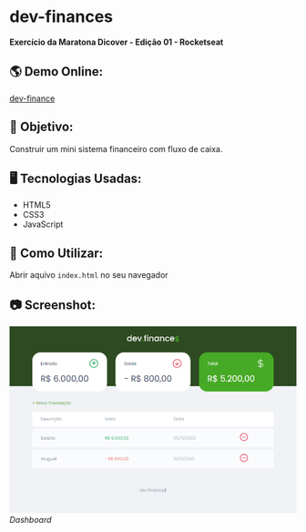 # dev-finances
**Exercício da Maratona Dicover - Edição 01 - Rocketseat**

## :earth_americas: Demo Online: 
[dev-finance](https://github.com/Rafae1Menezes)

## :memo: Objetivo: 
Construir um mini sistema financeiro com fluxo de caixa.

## :desktop_computer: Tecnologias Usadas:
* HTML5
* CSS3
* JavaScript

## :hammer: Como Utilizar:

Abrir aquivo `index.html` no seu navegador


## :camera: Screenshot:
![screenshot](./assets/screenshot.jpg) *Dashboard*